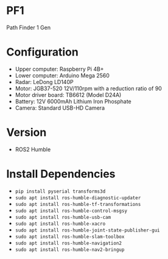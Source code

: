 # PF1

Path Finder 1 Gen

# Configuration

* Upper computer: Raspberry Pi 4B+
* Lower computer: Arduino Mega 2560
* Radar: LeDong LD140P
* Motor: JGB37-520 12V/110rpm with a reduction ratio of 90
* Motor driver board: TB6612 (Model D24A)
* Battery: 12V 6000mAh Lithium Iron Phosphate
* Camera: Standard USB-HD Camera

# Version

* ROS2 Humble


# Install Dependencies

* `pip install pyserial transforms3d`
* `sudo apt install ros-humble-diagnostic-updater`
* `sudo apt install ros-humble-tf-transformations`
* `sudo apt install ros-humble-control-msgsy`
* `sudo apt install ros-humble-usb-cam`
* `sudo apt install ros-humble-xacro`
* `sudo apt install ros-humble-joint-state-publisher-gui`
* `sudo apt install ros-humble-slam-toolbox`
* `sudo apt install ros-humble-navigation2`
* `sudo apt install ros-humble-nav2-bringup`